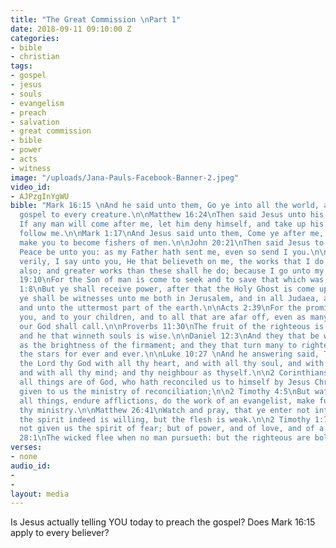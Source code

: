 ```yaml
---
title: "The Great Commission \nPart 1"
date: 2018-09-11 09:10:00 Z
categories:
- bible
- christian
tags:
- gospel
- jesus
- souls
- evangelism
- preach
- salvation
- great commission
- bible
- power
- acts
- witness
image: "/uploads/Jana-Pauls-Facebook-Banner-2.jpeg"
video_id:
- AJPzgInYgWU
bible: "Mark 16:15 \nAnd he said unto them, Go ye into all the world, and preach the
  gospel to every creature.\n\nMatthew 16:24\nThen said Jesus unto his disciples,
  If any man will come after me, let him deny himself, and take up his cross, and
  follow me.\n\nMark 1:17\nAnd Jesus said unto them, Come ye after me, and I will
  make you to become fishers of men.\n\nJohn 20:21\nThen said Jesus to them again,
  Peace be unto you: as my Father hath sent me, even so send I you.\n\nJohn 14:12\nVerily,
  verily, I say unto you, He that believeth on me, the works that I do shall he do
  also; and greater works than these shall he do; because I go unto my Father.\n\nLuke
  19:10\nFor the Son of man is come to seek and to save that which was lost.\n\nActs
  1:8\nBut ye shall receive power, after that the Holy Ghost is come upon you: and
  ye shall be witnesses unto me both in Jerusalem, and in all Judaea, and in Samaria,
  and unto the uttermost part of the earth.\n\nActs 2:39\nFor the promise is unto
  you, and to your children, and to all that are afar off, even as many as the Lord
  our God shall call.\n\nProverbs 11:30\nThe fruit of the righteous is a tree of life;
  and he that winneth souls is wise.\n\nDaniel 12:3\nAnd they that be wise shall shine
  as the brightness of the firmament; and they that turn many to righteousness as
  the stars for ever and ever.\n\nLuke 10:27 \nAnd he answering said, Thou shalt love
  the Lord thy God with all thy heart, and with all thy soul, and with all thy strength,
  and with all thy mind; and thy neighbour as thyself.\n\n2 Corinthians 5:18\nAnd
  all things are of God, who hath reconciled us to himself by Jesus Christ, and hath
  given to us the ministry of reconciliation;\n\n2 Timothy 4:5\nBut watch thou in
  all things, endure afflictions, do the work of an evangelist, make full proof of
  thy ministry.\n\nMatthew 26:41\nWatch and pray, that ye enter not into temptation:
  the spirit indeed is willing, but the flesh is weak.\n\n2 Timothy 1:7\nFor God hath
  not given us the spirit of fear; but of power, and of love, and of a sound mind.\n\nProverbs
  28:1\nThe wicked flee when no man pursueth: but the righteous are bold as a lion."
verses:
- none
audio_id:
- 
- 
layout: media
---
```


Is Jesus actually telling YOU today to preach the gospel? Does Mark 16:15 apply to every believer?

